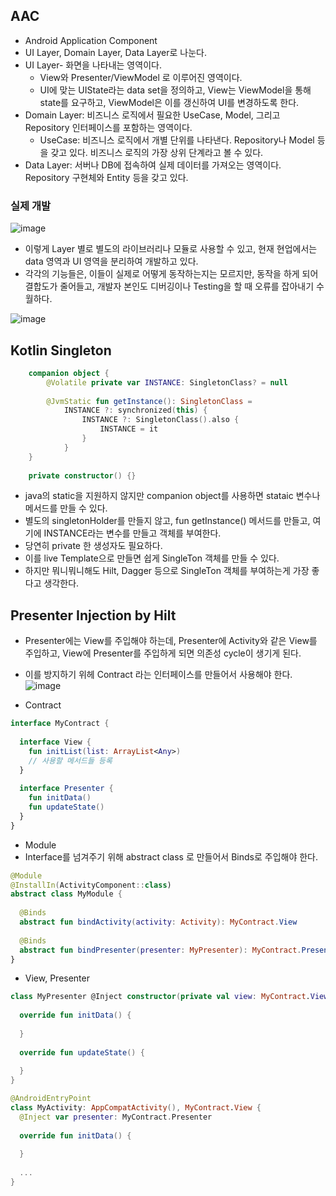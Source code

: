 ## AAC 
- Android Application Component 
- UI Layer, Domain Layer, Data Layer로 나눈다.
- UI Layer- 화면을 나타내는 영역이다.
  - View와 Presenter/ViewModel 로 이루어진 영역이다.
  - UI에 맞는 UIState라는 data set을 정의하고, View는 ViewModel을 통해 state를 요구하고, ViewModel은 이를 갱신하여 UI를 변경하도록 한다. 
- Domain Layer: 비즈니스 로직에서 필요한 UseCase, Model, 그리고 Repository 인터페이스를 포함하는 영역이다.
  - UseCase: 비즈니스 로직에서 개별 단위를 나타낸다. Repository나 Model 등을 갖고 있다. 비즈니스 로직의 가장 상위 단계라고 볼 수 있다. 
- Data Layer: 서버나 DB에 접속하여 실제 데이터를 가져오는 영역이다. Repository 구현체와 Entity 등을 갖고 있다.

### 실제 개발
![image](https://user-images.githubusercontent.com/24373728/186162720-13b7a341-ff7c-4a79-9da2-43216044bd22.png)
- 이렇게 Layer 별로 별도의 라이브러리나 모듈로 사용할 수 있고, 현재 현업에서는 data 영역과 UI 영역을 분리하여 개발하고 있다. 
- 각각의 기능들은, 이들이 실제로 어떻게 동작하는지는 모르지만, 동작을 하게 되어 결합도가 줄어들고, 개발자 본인도 디버깅이나 Testing을 할 때 오류를 잡아내기 수월하다.

![image](https://user-images.githubusercontent.com/24373728/186161471-e76f85ad-9ef0-4c26-945f-1d9e17ea440e.png)

## Kotlin Singleton 
```Kotlin
    companion object {
        @Volatile private var INSTANCE: SingletonClass? = null
        
        @JvmStatic fun getInstance(): SingletonClass =
            INSTANCE ?: synchronized(this) {
                INSTANCE ?: SingletonClass().also {
                    INSTANCE = it
                }
            }
    }
    
    private constructor() {}
```
- java의 static을 지원하지 않지만 companion object를 사용하면 stataic 변수나 메서드를 만들 수 있다. 
- 별도의 singletonHolder를 만들지 않고, fun getInstance() 메서드를 만들고, 여기에 INSTANCE라는 변수를 만들고 객체를 부여한다.
- 당연히 private 한 생성자도 필요하다. 
- 이를 live Template으로 만들면 쉽게 SingleTon 객체를 만들 수 있다.
- 하지만 뭐니뭐니해도 Hilt, Dagger 등으로 SingleTon 객체를 부여하는게 가장 좋다고 생각한다.

## Presenter Injection by Hilt 
- Presenter에는 View를 주입해야 하는데, Presenter에 Activity와 같은 View를 주입하고, View에 Presenter를 주입하게 되면 의존성 cycle이 생기게 된다.
- 이를 방지하기 위헤 Contract 라는 인터페이스를 만들어서 사용해야 한다. 
![image](https://user-images.githubusercontent.com/24373728/186163721-b101db5c-1c21-44c9-abeb-e2a82d304685.png)

- Contract
```Kotlin
interface MyContract {
  
  interface View {
    fun initList(list: ArrayList<Any>)
    // 사용할 메서드들 등록
  }
  
  interface Presenter {
    fun initData()
    fun updateState()
  }
}
```

- Module
- Interface를 넘겨주기 위해 abstract class 로 만들어서 Binds로 주입해야 한다.
```Kotlin
@Module
@InstallIn(ActivityComponent::class)
abstract class MyModule {
  
  @Binds
  abstract fun bindActivity(activity: Activity): MyContract.View
  
  @Binds
  abstract fun bindPresenter(presenter: MyPresenter): MyContract.Presenter
}
```

- View, Presenter
```Kotlin
class MyPresenter @Inject constructor(private val view: MyContract.View, private val myUseCase: MyUseCase): MyContract.Presenter {
  
  override fun initData() {
    
  }
  
  override fun updateState() {
    
  }
}

@AndroidEntryPoint
class MyActivity: AppCompatActivity(), MyContract.View {
  @Inject var presenter: MyContract.Presenter
  
  override fun initData() {
    
  }
  
  ...
}
```




